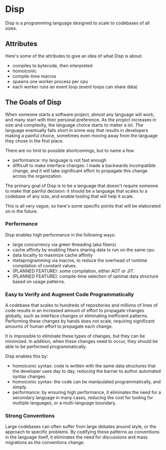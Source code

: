 # Disp

Disp is a programming language designed to scale to codebases of all sizes.

## Attributes

Here's some of the attributes to give an idea of what Disp is about:

* compiles to bytecode, then interpreted
* homoiconic
* compile-time macros
* spawns one worker process per cpu
* each worker runs an event loop (event loops can share data)

## The Goals of Disp

When someone starts a software project, almost any language will work, and many start with their personal preference. As the project increases in size and complexity, the language choice starts to matter a lot. The language eventually falls short in some way that results in developers making a painful choice, sometimes even moving away from the language they chose in the first place.

There are no limit to possible shortcomings, but to name a few:

* performance: my language is not fast enough
* difficult to make interface changes: I made a backwards incompatible change, and it will take significant effort to propagate this change across the organization.

The primary goal of Disp is to be a language that doesn't require someone to make that painful decision: it should be a language that scales to a codebase of any size, and enable tooling that will help it scale.

This is all very vague, so here's some specific points that will be elaborated on in the future.

### Performance

Disp enables high performance in the following ways:

* large concurrency via green threading (aka fibers)
* cache affinity by enabling fibers sharing data to run on the same cpu
* data locality to maximize cache affinity
* metaprogramming via macros, to reduce the overhead of
  runtime compilation of constant values.
* (PLANNED FEATURE): some compilation, either AOT or JIT.
* (PLANNED FEATURE): compile-time selection of optimal data structure based on usage patterns.

### Easy to Verify and Augment Code Programmatically

A codebase that scales to hundreds of repositories and millions of lines of code results in an increased amount of effort to propagate changes globally, such as interface changes or eliminating inefficient patterns. Performing these changes by hands does not scale, requiring significant amounts of human effort to propagate each change.

It is impossible to eliminate these types of changes, but they can be minimized. In addition, when these changes need to occur, they should be able to be performed programmatically.

Disp enables this by:

* homoiconic syntax: code is written with the same data structures that the developer uses day to day, reducing the barrier to author automated syntax changes.
* homoiconic syntax: the code can be manipulated programmatically, and simply.
* performance: by ensuring high performance, it eliminates the need for a secondary language in many cases, reducing the cost for tooling for multiple languages, or a multi-language boundary.


### Strong Conventions

Large codebases can often suffer from large debates around style, or the approach to specific problems. By codifying these patterns as conventions in the language itself, it eliminates the need for discussions and mass migrations as the conventions change.
